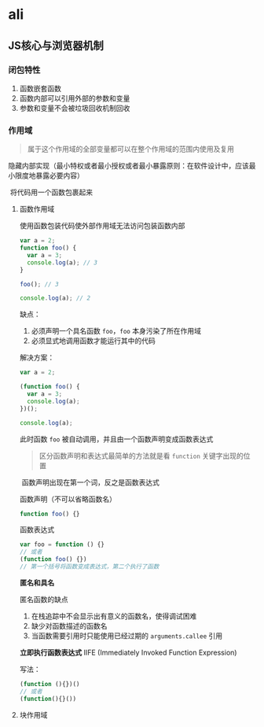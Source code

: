 # ali

## JS核心与浏览器机制

### 闭包特性

1. 函数嵌套函数
2. 函数内部可以引用外部的参数和变量
3.  参数和变量不会被垃圾回收机制回收

### 作用域

> 属于这个作用域的全部变量都可以在整个作用域的范围内使用及复用

隐藏内部实现（最小特权或者最小授权或者最小暴露原则：在软件设计中，应该最小限度地暴露必要内容）

​	将代码用一个函数包裹起来

1. 函数作用域

   使用函数包装代码使外部作用域无法访问包装函数内部

   ```js
   var a = 2;
   function foo() {
     var a = 3;
     console.log(a); // 3
   }
   
   foo(); // 3
   
   console.log(a); // 2
   ```

   缺点：

   1. 必须声明一个具名函数 `foo`，`foo` 本身污染了所在作用域
   2.  必须显式地调用函数才能运行其中的代码

   解决方案：

   ```js
   var a = 2;
   
   (function foo() {
     var a = 3;
     console.log(a);
   })();
   
   console.log(a);
   ```

   此时函数 `foo` 被自动调用，并且由一个函数声明变成函数表达式

   > 区分函数声明和表达式最简单的方法就是看 `function` 关键字出现的位置

   ​	函数声明出现在第一个词，反之是函数表达式

   函数声明（不可以省略函数名）

   ```js
   function foo() {}
   ```

   函数表达式

   ```js
   var foo = function () {}
   // 或者
   (function foo() {})
   // 第一个括号将函数变成表达式，第二个执行了函数
   ```

   **匿名和具名**

   匿名函数的缺点

   1. 在栈追踪中不会显示出有意义的函数名，使得调试困难
   2. 缺少对函数描述的函数名
   3. 当函数需要引用时只能使用已经过期的 `arguments.callee` 引用

   **立即执行函数表达式** IIFE (Immediately Invoked Function Expression)

   写法： 

   ```js
   (function (){})()
   // 或者
   (function(){}())
   ```

2. 块作用域

   

